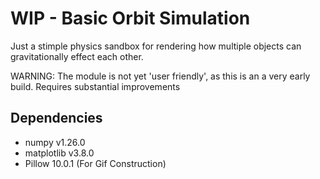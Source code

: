 # WIP - Basic Orbit Simulation
 Just a stimple physics sandbox for rendering how multiple objects can gravitationally effect each other.

 WARNING: The module is not yet 'user friendly', as this is an a very early build. Requires substantial improvements

## Dependencies
 - numpy v1.26.0
 - matplotlib v3.8.0
 - Pillow 10.0.1 (For Gif Construction)


